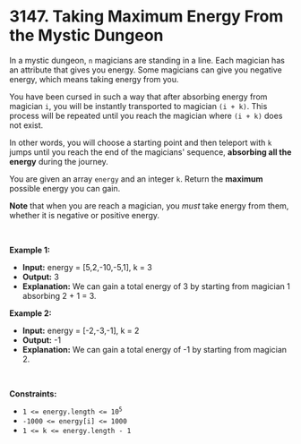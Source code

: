 # 3147. Taking Maximum Energy From the Mystic Dungeon

In a mystic dungeon, `n` magicians are standing in a line. Each magician has an attribute that gives you energy. Some magicians can give you negative energy, which means taking energy from you.

You have been cursed in such a way that after absorbing energy from magician `i`, you will be instantly transported to magician `(i + k)`. This process will be repeated until you reach the magician where `(i + k)` does not exist.

In other words, you will choose a starting point and then teleport with `k` jumps until you reach the end of the magicians' sequence, **absorbing all the energy** during the journey.

You are given an array `energy` and an integer `k`. Return the **maximum** possible energy you can gain.

**Note** that when you are reach a magician, you _must_ take energy from them, whether it is negative or positive energy.

<br/>

**Example 1:**
- **Input:** energy = \[5,2,-10,-5,1\], k = 3
- **Output:** 3
- **Explanation:** We can gain a total energy of 3 by starting from magician 1 absorbing 2 + 1 = 3.

**Example 2:**
- **Input:** energy = \[-2,-3,-1\], k = 2
- **Output:** -1
- **Explanation:** We can gain a total energy of -1 by starting from magician 2.

<br/>

**Constraints:**

*   <code>1 &lt;= energy.length &lt;= 10<sup>5</sup></code>
*   `-1000 <= energy[i] <= 1000`
*   `1 <= k <= energy.length - 1`